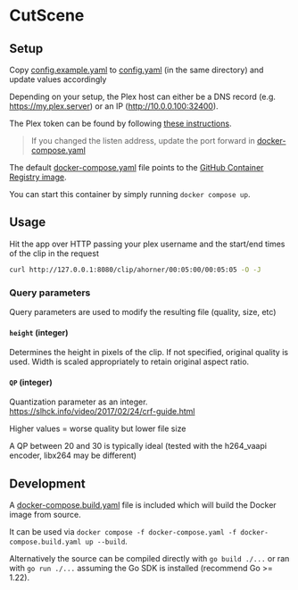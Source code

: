 # CutScene

## Setup

Copy [config.example.yaml]() to [config.yaml]() (in the same directory) and update values accordingly

Depending on your setup, the Plex host can either be a DNS record (e.g. https://my.plex.server) or an IP (http://10.0.0.100:32400). 

The Plex token can be found by following [these instructions](https://support.plex.tv/articles/204059436-finding-an-authentication-token-x-plex-token/).

> If you changed the listen address, update the port forward in [docker-compose.yaml]()

The default [docker-compose.yaml]() file points to the [GitHub Container Registry image](https://github.com/ahornerr/CutScene/pkgs/container/cutscene). 

You can start this container by simply running `docker compose up`.

## Usage

Hit the app over HTTP passing your plex username and the start/end times of the clip in the request

```sh
curl http://127.0.0.1:8080/clip/ahorner/00:05:00/00:05:05 -O -J
```

### Query parameters

Query parameters are used to modify the resulting file (quality, size, etc)

#### `height` (integer)
Determines the height in pixels of the clip. If not specified, original quality is used.
Width is scaled appropriately to retain original aspect ratio.

#### `QP` (integer)
Quantization parameter as an integer. https://slhck.info/video/2017/02/24/crf-guide.html

Higher values = worse quality but lower file size

A QP between 20 and 30 is typically ideal (tested with the h264_vaapi encoder, libx264 may be different)

## Development

A [docker-compose.build.yaml]() file is included which will build the Docker image from source.

It can be used via `docker compose -f docker-compose.yaml -f docker-compose.build.yaml up --build`.

Alternatively the source can be compiled directly with `go build ./...` or ran with `go run ./...` assuming the Go SDK is installed (recommend Go >= 1.22).
